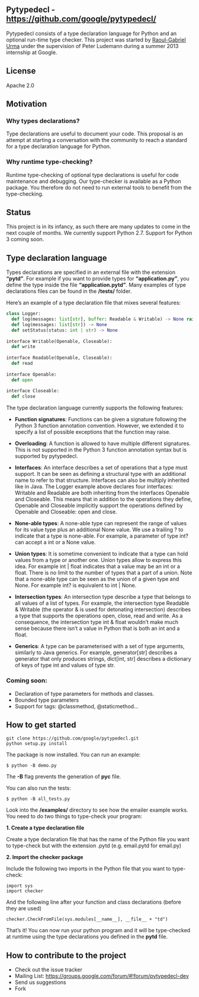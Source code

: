 ## Pytypedecl - https://github.com/google/pytypedecl/

Pytypedecl consists of a type declaration language for Python and an optional run-time type checker. This project was started by [Raoul-Gabriel Urma](http://www.urma.com) under the supervision of Peter Ludemann during a summer 2013 internship at Google.

## License
Apache 2.0

## Motivation
### Why types declarations?

Type declarations are useful to document your code. This proposal is an attempt at starting a conversation with the community to reach a standard for a type declaration language for Python. 

### Why runtime type-checking?
Runtime type-checking of optional type declarations is useful for code maintenance and debugging. Our type-checker is available as a Python package. You therefore do not need to run external tools to benefit from the type-checking. 

## Status
This project is in its infancy, as such there are many updates to come in the next couple of months. We currently support Python 2.7. Support for Python 3 coming soon.

## Type declaration language

Types declarations are specified in an external file with the extension **“pytd”**. For example if you want to provide types for **“application.py”**, you define the type inside the file **“application.pytd”**. Many examples of type declarations files can be found in the **/tests/** folder.

Here’s an example of a type declaration file that mixes several features:
```python
class Logger:
  def log(messages: list[str], buffer: Readable & Writable) -> None raise IOException
  def log(messages: list[str]) -> None
  def setStatus(status: int | str) -> None
  
interface Writable(Openable, Closeable):
  def write
  
interface Readable(Openable, Closeable):
  def read
  
interface Openable:
  def open
  
interface Closeable:
  def close
```


The type declaration language currently supports the following features:
				
* **Function signatures**:  Functions can be given a signature following the Python 3 function annotation convention. However, we extended it to specify a list of possible exceptions that the function may raise.
					
* **Overloading**: A function is allowed to have multiple different signatures. This is not supported in the Python 3 function annotation syntax but is supported by pytypedecl.
					
* **Interfaces**: An interface describes a set of operations that a type must support. It can be seen as defining a structural type with an additional name to refer to that structure. Interfaces can also be multiply inherited like in Java. The Logger example above declares four interfaces: Writable and Readable are both inheriting from the interfaces Openable and Closeable. This means that in addition to the operations they define, Openable and Closeable implicitly support the operations defined by Openable and Closeable: open and close.			
					
* **None-able types**: A none-able type can represent the range of values for its value type plus an additional None value. We use a trailing ? to indicate that a type is none-able. For example, a parameter of type int? can accept a int or a None value.
					
* **Union types**: It is sometime convenient to indicate that a type can hold values from a type or another one. Union types allow to express this idea. For example int | float indicates that a value may be an int or a float. There is no limit to the number of types that a part of a union. Note that a none-able type can be seen as the union of a given type and None. For example int? is equivalent to int | None.
					
* **Intersection types**: An intersection type describe a type that belongs to all values of a list of types. For example, the intersection type Readable & Writable (the operator & is used for detonating intersection) describes a type that supports the operations open, close, read and write. As a consequence, the intersection type int & float wouldn’t make much sense because there isn’t a value in Python that is both an int and a float.
					
* **Generics**: A type can be parameterised with a set of type arguments, similarly to Java generics. For example, generator[str] describes a generator that only produces strings, dict[int, str] describes a dictionary of keys of type int and values of type str. 

### Coming soon:
* Declaration of type parameters for methods and classes.
* Bounded type parameters
* Support for tags: @classmethod, @staticmethod...

## How to get started
```
git clone https://github.com/google/pytypedecl.git
python setup.py install
```
The package is now installed. You can run an example:
```
$ python -B demo.py
```
The **-B** flag prevents the generation of **pyc** file.
 
You can also run the tests:
```
$ python -B all_tests.py
```

Look into the **/examples/** directory to see how the emailer example works. You need to do two things to type-check your program:

**1. Create a type declaration file**

Create a type declaration file that has the name of the Python file you want to type-check but with the extension .pytd (e.g. email.pytd for email.py)

**2. Import the checker package**

Include the following two imports in the Python file that you want to type-check: 
```
import sys
import checker
```
And the following line after your function and class declarations (before they are used)
```
checker.CheckFromFile(sys.modules[__name__], __file__ + "td")
```
That’s it! You can now run your python program and it will be type-checked at runtime using the type declarations you defined in the **pytd** file.

## How to contribute to the project

* Check out the issue tracker
* Mailing List: https://groups.google.com/forum/#!forum/pytypedecl-dev
* Send us suggestions
* Fork

